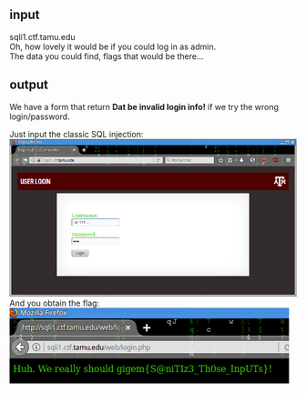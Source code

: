 ## input
sqli1.ctf.tamu.edu  
Oh, how lovely it would be if you could log in as admin.  
The data you could find, flags that would be there...  

## output
We have a form that return __Dat be invalid login info!__ if we try the wrong login/password.  

Just input the classic SQL injection:
![form](images/SQL_The_Injectioning_form.png)
And you obtain the flag:
![flag](images/SQL_The_Injectioning_flag.png)
